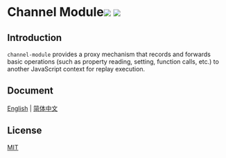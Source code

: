 # Channel Module<a href="https://github.com/memo-cn/channel-module/blob/main/README.md"><img src="https://img.shields.io/npm/v/channel-module.svg" /></a> <a href="https://github.com/memo-cn/channel-module/blob/main/README.md"><img src="https://packagephobia.now.sh/badge?p=channel-module" /></a>

## Introduction

`channel-module` provides a proxy mechanism that records and forwards basic operations (such as property reading, setting, function calls, etc.) to another JavaScript context for replay execution.

## Document

[English](https://memo-cn.github.io/channel-module/en-US/) | [简体中文](https://memo-cn.github.io/channel-module/zh-CN/)

## License

[MIT](https://github.com/memo-cn/channel-module/blob/main/LICENSE)
